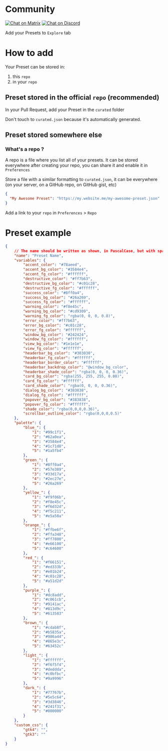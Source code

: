 # Community

[![Chat on Matrix](https://matrix.to/img/matrix-badge.svg)](https://matrix.to/#/#Gradience:matrix.org)
[![Chat on Discord](https://img.shields.io/discord/1013779899821064202?label=discord&logo=discord&logoColor=white)](https://discord.com/invite/MYa8Sr7btJ)

Add your Presets to `Explore` tab

# How to add

Your Preset can be stored in:

1. this `repo`
2. in your `repo`

## Preset stored in the official `repo` (recommended)

In your Pull Request, add your Preset in the `curated` folder

Don't touch to `curated.json` because it's automatically generated.

## Preset stored somewhere else

### What's a repo ?

A repo is a file where you list all of your presets. It can be stored everywhere after creating your repo, you can share it and enable it in `Preferences`

Store a file with a similar formatting to `curated.json`, it can be everywhere (on your server, on a GitHub repo, on GitHub gist, etc)

```json
{
  "My Awesome Preset": "https://my.website.me/my-awesome-preset.json"
}
```
Add a link to your `repo` in `Preferences` > `Repo`

# Preset example
```json
{
    // The name should be written as shown, in PascalCase, but with spaces between words
    "name": "Preset Name", 
    "variables": {
        "accent_color": "#78aeed",
        "accent_bg_color": "#3584e4",
        "accent_fg_color": "#ffffff",
        "destructive_color": "#ff7b63",
        "destructive_bg_color": "#c01c28",
        "destructive_fg_color": "#ffffff",
        "success_color": "#8ff0a4",
        "success_bg_color": "#26a269",
        "success_fg_color": "#ffffff",
        "warning_color": "#f8e45c",
        "warning_bg_color": "#cd9309",
        "warning_fg_color": "rgba(0, 0, 0, 0.8)",
        "error_color": "#ff7b63",
        "error_bg_color": "#c01c28",
        "error_fg_color": "#ffffff",
        "window_bg_color": "#242424",
        "window_fg_color": "#ffffff",
        "view_bg_color": "#1e1e1e",
        "view_fg_color": "#ffffff",
        "headerbar_bg_color": "#303030",
        "headerbar_fg_color": "#ffffff",
        "headerbar_border_color": "#ffffff",
        "headerbar_backdrop_color": "@window_bg_color",
        "headerbar_shade_color": "rgba(0, 0, 0, 0.36)",
        "card_bg_color": "rgba(255, 255, 255, 0.08)",
        "card_fg_color": "#ffffff",
        "card_shade_color": "rgba(0, 0, 0, 0.36)",
        "dialog_bg_color": "#383838",
        "dialog_fg_color": "#ffffff",
        "popover_bg_color": "#383838",
        "popover_fg_color": "#ffffff",
        "shade_color": "rgba(0,0,0,0.36)",
        "scrollbar_outline_color": "rgba(0,0,0,0.5)"
    },
    "palette": {
        "blue_": {
            "1": "#99c1f1",
            "2": "#62a0ea",
            "3": "#3584e4",
            "4": "#1c71d8",
            "5": "#1a5fb4"
        },
        "green_": {
            "1": "#8ff0a4",
            "2": "#57e389",
            "3": "#33d17a",
            "4": "#2ec27e",
            "5": "#26a269"
        },
        "yellow_": {
            "1": "#f9f06b",
            "2": "#f8e45c",
            "3": "#f6d32d",
            "4": "#f5c211",
            "5": "#e5a50a"
        },
        "orange_": {
            "1": "#ffbe6f",
            "2": "#ffa348",
            "3": "#ff7800",
            "4": "#e66100",
            "5": "#c64600"
        },
        "red_": {
            "1": "#f66151",
            "2": "#ed333b",
            "3": "#e01b24",
            "4": "#c01c28",
            "5": "#a51d2d"
        },
        "purple_": {
            "1": "#dc8add",
            "2": "#c061cb",
            "3": "#9141ac",
            "4": "#813d9c",
            "5": "#613583"
        },
        "brown_": {
            "1": "#cdab8f",
            "2": "#b5835a",
            "3": "#986a44",
            "4": "#865e3c",
            "5": "#63452c"
        },
        "light_": {
            "1": "#ffffff",
            "2": "#f6f5f4",
            "3": "#deddda",
            "4": "#c0bfbc",
            "5": "#9a9996"
        },
        "dark_": {
            "1": "#77767b",
            "2": "#5e5c64",
            "3": "#3d3846",
            "4": "#241f31",
            "5": "#000000"
        }
    },
    "custom_css": {
        "gtk4": "",
        "gtk3": ""
    }
}
```
